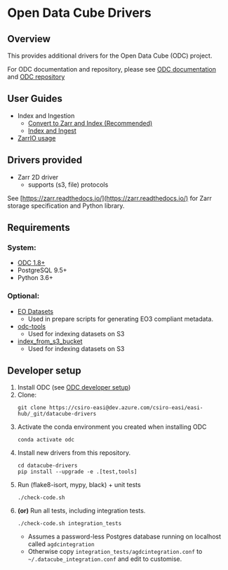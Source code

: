 # Open Data Cube Drivers

## Overview

This provides additional drivers for the Open Data Cube (ODC) project.

For ODC documentation and repository, please see [ODC documentation](http://datacube-core.readthedocs.io/en/latest/) and [ODC repository](https://github.com/opendatacube/datacube-core/)

## User Guides
- Index and Ingestion
  - [Convert to Zarr and Index (Recommended)](/docs/odc_examples.md#convert-to-zarr-and-index-(recommended))
  - [Index and Ingest](/docs/odc_examples.md#index-and-ingest)
- [ZarrIO usage](/docs/zarr_io.md)


## Drivers provided

- Zarr 2D driver
  - supports (s3, file) protocols

See [https://zarr.readthedocs.io/](https://zarr.readthedocs.io/) for Zarr storage specification and Python library.

## Requirements

### System:
- [ODC 1.8+](https://github.com/opendatacube/datacube-core)
- PostgreSQL 9.5+
- Python 3.6+

### Optional:
- [EO Datasets](https://github.com/GeoscienceAustralia/eo-datasets)
  - Used in prepare scripts for generating EO3 compliant metadata.
- [odc-tools](https://github.com/opendatacube/odc-tools)
  - Used for indexing datasets on S3
- [index_from_s3_bucket](https://raw.githubusercontent.com/opendatacube/datacube-dataset-config/master/scripts/index_from_s3_bucket.py)
  - Used for indexing datasets on S3


## Developer setup

1. Install ODC (see [ODC developer setup](https://github.com/opendatacube/datacube-core#developer-setup))
1. Clone:
   ```
   git clone https://csiro-easi@dev.azure.com/csiro-easi/easi-hub/_git/datacube-drivers
   ```
1. Activate the conda environment you created when installing ODC
   ```
   conda activate odc
   ```
1. Install new drivers from this repository.
   ```
   cd datacube-drivers
   pip install --upgrade -e .[test,tools]
   ```
1. Run (flake8-isort, mypy, black) + unit tests
   ```
   ./check-code.sh
   ```
1. **(or)** Run all tests, including integration tests.
   ```
   ./check-code.sh integration_tests
   ```
   - Assumes a password-less Postgres database running on localhost called `agdcintegration`
   - Otherwise copy ``integration_tests/agdcintegration.conf`` to `~/.datacube_integration.conf` and edit to customise.
